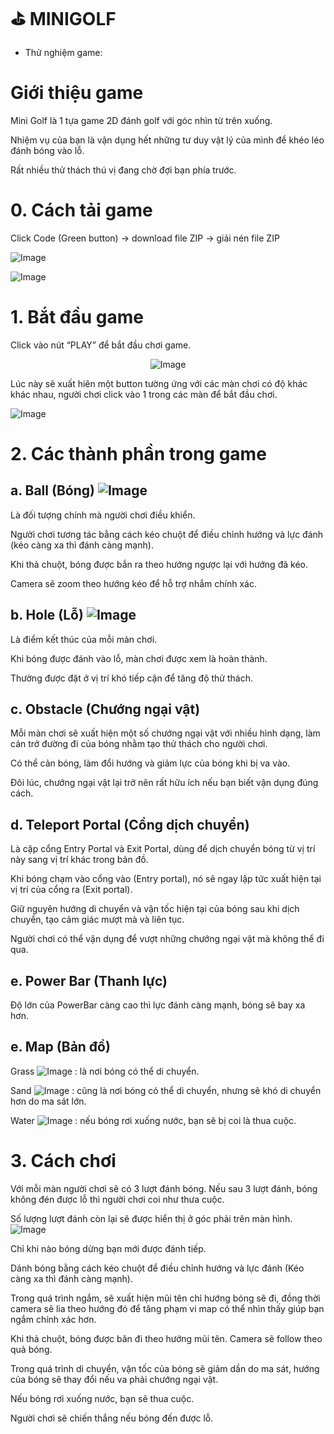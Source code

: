 # ⛳ MINIGOLF

- Thử nghiệm game: 

# Giới thiệu game

Mini Golf là 1 tựa game 2D đánh golf với góc nhìn từ trên xuống.

Nhiệm vụ của bạn là vận dụng hết những tư duy vật lý của mình để khéo léo đánh bóng vào lỗ.

Rất nhiều thử thách thú vị đang chờ đợi bạn phía trước.

# 0. Cách tải game

Click Code (Green button) -> download file ZIP -> giải nén file ZIP

![Image](https://github.com/user-attachments/assets/2f140e83-a680-43c9-ba5b-f97141c0f9fa)

![Image](https://github.com/user-attachments/assets/6080bb7e-cde2-4fa3-90a5-3af2422a65d6)

# 1. Bắt đầu game

Click vào nút “PLAY” để bắt đầu chơi game.
<div style="text-align: center;">
  
![Image](https://github.com/user-attachments/assets/7298504b-cd63-4997-9ade-1354b85e9850)

</div>

Lúc này sẽ xuất hiên một button tường ứng với các màn chơi có độ khác khác nhau, người chơi click vào 1 trong các màn để bắt đầu chơi.

![Image](https://github.com/user-attachments/assets/43336e5d-f403-4d8e-853b-f65c250719ce)

# 2. Các thành phần trong game

## a. Ball (Bóng) ![Image](https://github.com/user-attachments/assets/9bb390bb-0738-4124-9550-36bc037ae664)

Là đối tượng chính mà người chơi điều khiển.

Người chơi tương tác bằng cách kéo chuột để điều chỉnh hướng và lực đánh (kéo càng xa thì đánh càng mạnh).

Khi thả chuột, bóng được bắn ra theo hướng ngược lại với hướng đã kéo.

Camera sẽ zoom theo hướng kéo để hỗ trợ nhắm chính xác.

## b. Hole (Lỗ) ![Image](https://github.com/user-attachments/assets/a557340d-12da-4e4c-83d2-268c0b368b5d)

Là điểm kết thúc của mỗi màn chơi.

Khi bóng được đánh vào lỗ, màn chơi được xem là hoàn thành.

Thường được đặt ở vị trí khó tiếp cận để tăng độ thử thách.

## c. Obstacle (Chướng ngại vật)

Mỗi màn chơi sẽ xuất hiện một số chướng ngại vật với nhiều hình dạng, làm cản trở đường đi của bóng nhằm tạo thử thách cho người chơi.

Có thể cản bóng, làm đổi hướng và giảm lực của bóng khi bị va vào.

Đôi lúc, chướng ngại vật lại trở nên rất hữu ích nếu bạn biết vận dụng đúng cách.

## d. Teleport Portal (Cổng dịch chuyển)

Là cặp cổng Entry Portal và Exit Portal, dùng để dịch chuyển bóng từ vị trí này sang vị trí khác trong bản đồ.

Khi bóng chạm vào cổng vào (Entry portal), nó sẽ ngay lập tức xuất hiện tại vị trí của cổng ra (Exit portal).

Giữ nguyên hướng di chuyển và vận tốc hiện tại của bóng sau khi dịch chuyển, tạo cảm giác mượt mà và liên tục.

Người chơi có thể vận dụng để vượt những chướng ngại vật mà không thể đi qua.

## e. Power Bar (Thanh lực)

Độ lớn của PowerBar càng cao thì lực đánh càng mạnh, bóng sẽ bay xa hơn.

## e. Map (Bản đồ)

Grass ![Image](https://github.com/user-attachments/assets/ec4b2193-8a03-4351-80c5-c4a681ed2a5a) : là nơi bóng có thể di chuyển.

Sand ![Image](https://github.com/user-attachments/assets/52bd279a-b8b8-426f-b882-1facf8376b62) : cũng là nơi bóng có thể di chuyển, nhưng sẽ khó di chuyển hơn do ma sát lớn.

Water ![Image](https://github.com/user-attachments/assets/dde10030-e520-4626-bf15-5fdcf12afd7b) : nếu bóng rơi xuống nước, bạn sẽ bị coi là thua cuộc.

# 3. Cách chơi

Với mỗi màn người chơi sẽ có 3 lượt đánh bóng. Nếu sau 3 lượt đánh, bóng không đén được lỗ thì người chơi coi như thưa cuộc.

Số lượng lượt đánh còn lại sẽ được hiển thị ở góc phải trên màn hình. ![Image](https://github.com/user-attachments/assets/bb695dab-749d-411c-91a4-64bde02c3e60)

Chỉ khi nào bóng dừng bạn mới được đánh tiếp.

Dánh bóng bằng cách kéo chuột để điều chỉnh hướng và lực đánh (Kéo càng xa thì đánh càng mạnh).

Trong quá trình ngắm, sẽ xuất hiện mũi tên chỉ hướng bóng sẽ đi, đồng thời camera sẽ lia theo hướng đó để tăng phạm 
vi map có thể nhìn thấy giúp bạn ngắm chính xác hơn.

Khi thả chuột, bóng được băn đi theo hướng mũi tên. Camera sẽ follow theo quả bóng.

Trong quá trình di chuyển, vận tốc của bóng sẽ giảm dần do ma sát, hướng của bóng sẽ thay đổi nếu va phải chướng ngại vật.

Nếu bóng rơi xuống nước, bạn sẽ thua cuộc.

Người chơi sẽ chiến thắng nếu bóng đến được lỗ.
